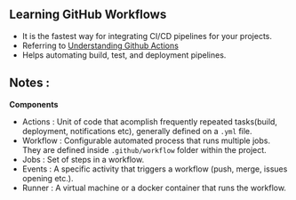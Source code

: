 ## Learning GitHub Workflows
* It is the fastest way for integrating CI/CD pipelines for your projects.
* Referring to [Understanding Github Actions](https://docs.github.com/en/actions/learn-github-actions/understanding-github-actions)
* Helps automating build, test, and deployment pipelines.

## Notes :
**Components** 
* Actions : Unit of code that acomplish frequently repeated tasks(build, deployment, notifications etc), generally defined on a `.yml` file.
* Workflow : Configurable automated process that runs multiple jobs. They are defined inside `.github/workflow` folder within the project.
* Jobs : Set of steps in a workflow.
* Events : A specific activity that triggers a workflow (push, merge, issues opening etc.).
* Runner : A virtual machine or a docker container that runs the workflow. 
